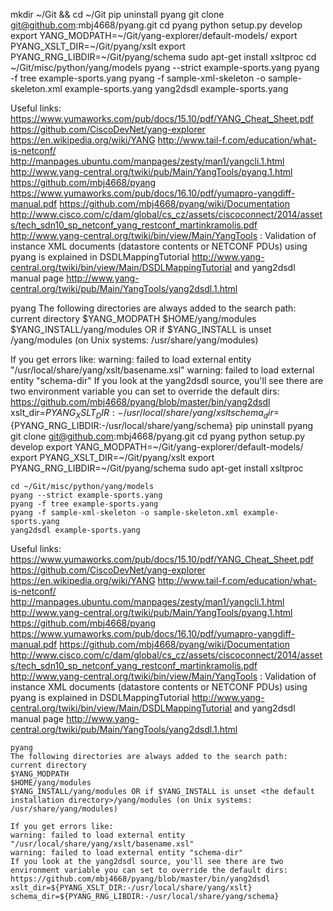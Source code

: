 mkdir ~/Git && cd ~/Git
pip uninstall pyang
git clone git@github.com:mbj4668/pyang.git
cd pyang
python setup.py develop
export YANG_MODPATH=~/Git/yang-explorer/default-models/
export PYANG_XSLT_DIR=~/Git/pyang/xslt
export PYANG_RNG_LIBDIR=~/Git/pyang/schema
sudo apt-get install xsltproc
cd ~/Git/misc/python/yang/models
pyang --strict example-sports.yang
pyang -f tree example-sports.yang
pyang -f sample-xml-skeleton -o sample-skeleton.xml example-sports.yang
yang2dsdl example-sports.yang
 
Useful links:
https://www.yumaworks.com/pub/docs/15.10/pdf/YANG_Cheat_Sheet.pdf
https://github.com/CiscoDevNet/yang-explorer
https://en.wikipedia.org/wiki/YANG
http://www.tail-f.com/education/what-is-netconf/
http://manpages.ubuntu.com/manpages/zesty/man1/yangcli.1.html
http://www.yang-central.org/twiki/pub/Main/YangTools/pyang.1.html
https://github.com/mbj4668/pyang
https://www.yumaworks.com/pub/docs/16.10/pdf/yumapro-yangdiff-manual.pdf
https://github.com/mbj4668/pyang/wiki/Documentation
http://www.cisco.com/c/dam/global/cs_cz/assets/ciscoconnect/2014/assets/tech_sdn10_sp_netconf_yang_restconf_martinkramolis.pdf
http://www.yang-central.org/twiki/bin/view/Main/YangTools :
 Validation of instance XML documents (datastore contents or NETCONF PDUs) using pyang is explained in DSDLMappingTutorial <http://www.yang-central.org/twiki/bin/view/Main/DSDLMappingTutorial> and yang2dsdl manual page <http://www.yang-central.org/twiki/pub/Main/YangTools/yang2dsdl.1.html>
 
pyang
The following directories are always added to the search path:
current directory
$YANG_MODPATH
$HOME/yang/modules
$YANG_INSTALL/yang/modules OR if $YANG_INSTALL is unset <the default installation directory>/yang/modules (on Unix systems: /usr/share/yang/modules)
 
If you get errors like:
warning: failed to load external entity "/usr/local/share/yang/xslt/basename.xsl"
warning: failed to load external entity "schema-dir"
If you look at the yang2dsdl source, you'll see there are two environment variable you can set to override the default dirs:
https://github.com/mbj4668/pyang/blob/master/bin/yang2dsdl
xslt_dir=${PYANG_XSLT_DIR:-/usr/local/share/yang/xslt}
schema_dir=${PYANG_RNG_LIBDIR:-/usr/local/share/yang/schema}
pip uninstall pyang
git clone git@github.com:mbj4668/pyang.git
cd pyang
python setup.py develop
export YANG_MODPATH=~/Git/yang-explorer/default-models/
export PYANG_XSLT_DIR=~/Git/pyang/xslt
export PYANG_RNG_LIBDIR=~/Git/pyang/schema
sudo apt-get install xsltproc
```
cd ~/Git/misc/python/yang/models
pyang --strict example-sports.yang
pyang -f tree example-sports.yang
pyang -f sample-xml-skeleton -o sample-skeleton.xml example-sports.yang
yang2dsdl example-sports.yang
```

Useful links:
https://www.yumaworks.com/pub/docs/15.10/pdf/YANG_Cheat_Sheet.pdf
https://github.com/CiscoDevNet/yang-explorer
https://en.wikipedia.org/wiki/YANG
http://www.tail-f.com/education/what-is-netconf/
http://manpages.ubuntu.com/manpages/zesty/man1/yangcli.1.html
http://www.yang-central.org/twiki/pub/Main/YangTools/pyang.1.html
https://github.com/mbj4668/pyang
https://www.yumaworks.com/pub/docs/16.10/pdf/yumapro-yangdiff-manual.pdf
https://github.com/mbj4668/pyang/wiki/Documentation
http://www.cisco.com/c/dam/global/cs_cz/assets/ciscoconnect/2014/assets/tech_sdn10_sp_netconf_yang_restconf_martinkramolis.pdf
http://www.yang-central.org/twiki/bin/view/Main/YangTools :
 Validation of instance XML documents (datastore contents or NETCONF PDUs) using pyang is explained in DSDLMappingTutorial <http://www.yang-central.org/twiki/bin/view/Main/DSDLMappingTutorial> and yang2dsdl manual page <http://www.yang-central.org/twiki/pub/Main/YangTools/yang2dsdl.1.html>
 
```
pyang
The following directories are always added to the search path:
current directory
$YANG_MODPATH
$HOME/yang/modules
$YANG_INSTALL/yang/modules OR if $YANG_INSTALL is unset <the default installation directory>/yang/modules (on Unix systems: /usr/share/yang/modules)
```
 
```
If you get errors like:
warning: failed to load external entity "/usr/local/share/yang/xslt/basename.xsl"
warning: failed to load external entity "schema-dir"
If you look at the yang2dsdl source, you'll see there are two environment variable you can set to override the default dirs:
https://github.com/mbj4668/pyang/blob/master/bin/yang2dsdl
xslt_dir=${PYANG_XSLT_DIR:-/usr/local/share/yang/xslt}
schema_dir=${PYANG_RNG_LIBDIR:-/usr/local/share/yang/schema}
```